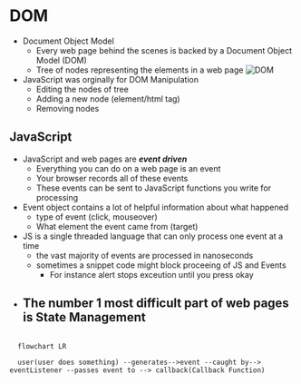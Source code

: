 # DOM
- Document Object Model
  - Every web page behind the scenes is backed by a Document Object Model (DOM)
  - Tree of nodes representing the elements in a web page
![DOM](https://www.w3schools.com/js/pic_htmltree.gif)
- JavaScript was orginally for DOM Manipulation
  - Editing the nodes of tree
  - Adding a new node (element/html tag)
  - Removing nodes 

## JavaScript
- JavaScript and web pages are ***event driven***
  - Everything you can do on a web page is an event
  - Your browser records all of these events
  - These events can be sent to JavaScript functions you write for processing
- Event object contains a lot of helpful information about what happened
  - type of event (click, mouseover)
  - What element the event came from (target)
- JS is a single threaded language that can only process one event at a time
  - the vast majority of events are processed in nanoseconds
  - sometimes a snippet code might block proceeing of JS and Events
    - For instance alert stops exceution until you press okay
- The number 1 most difficult part of web pages is **State Management**
  - 

```mermaid

  flowchart LR

  user(user does something) --generates-->event --caught by--> eventListener --passes event to --> callback(Callback Function)


```